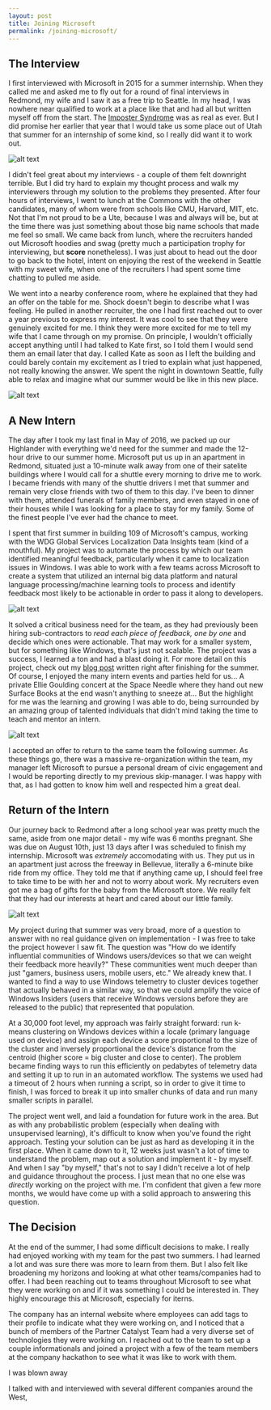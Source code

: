 ```yaml
---
layout: post
title: Joining Microsoft
permalink: /joining-microsoft/
---
```


## The Interview

I first interviewed with Microsoft in 2015 for a summer internship. When they called me and asked me to fly out for a round of final interviews in Redmond, my wife and I saw it as a free trip to Seattle. In my head, I was nowhere near qualified to work at a place like that and had all but written myself off from the start. The [Imposter Syndrome](https://en.wikipedia.org/wiki/Impostor_syndrome) was as real as ever. But I did promise her earlier that year that I would take us some place out of Utah that summer for an internship of some kind, so I really did want it to work out.

![alt text](/resources/images/Microsoft/sign.jpg)

I didn't feel great about my interviews - a couple of them felt downright terrible. But I did try hard to explain my thought process and walk my interviewers through my solution to the problems they presented. After four hours of interviews, I went to lunch at the Commons with the other candidates, many of whom were from schools like CMU, Harvard, MIT, etc. Not that I'm not proud to be a Ute, because I was and always will be, but at the time there was just something about those big name schools that made me feel so small. We came back from lunch, where the recruiters handed out Microsoft hoodies and swag (pretty much a participation trophy for interviewing, but **score** nonetheless). I was just about to head out the door to go back to the hotel, intent on enjoying the rest of the weekend in Seattle with my sweet wife, when one of the recruiters I had spent some time chatting to pulled me aside.

We went into a nearby conference room, where he explained that they had an offer on the table for me. Shock doesn't begin to describe what I was feeling. He pulled in another recruiter, the one I had first reached out to over a year previous to express my interest. It was cool to see that they were genuinely excited for me. I think they were more excited for me to tell my wife that I came through on my promise. On principle, I wouldn't officially accept anything until I had talked to Kate first, so I told them I would send them an email later that day. I called Kate as soon as I left the building and could barely contain my excitement as I tried to explain what just happened, not really knowing the answer. We spent the night in downtown Seattle, fully able to relax and imagine what our summer would be like in this new place.

![alt text](/resources/images/Microsoft/seattle.jpg)

## A New Intern

The day after I took my last final in May of 2016, we packed up our Highlander with everything we'd need for the summer and made the 12-hour drive to our summer home. Microsoft put us up in an apartment in Redmond, situated just a 10-minute walk away from one of their satelite buildings where I would call for a shuttle every morning to drive me to work. I became friends with many of the shuttle drivers I met that summer and remain very close friends with two of them to this day. I've been to dinner with them, attended funerals of family members, and even stayed in one of their houses while I was looking for a place to stay for my family. Some of the finest people I've ever had the chance to meet.

I spent that first summer in building 109 of Microsoft's campus, working with the WDG Global Services Localization Data Insights team (kind of a mouthful). My project was to automate the process by which our team identified meaningful feedback, particularly when it came to localization issues in Windows. I was able to work with a few teams across Microsoft to create a system that utilized an internal big data platform and natural language processing/machine learning tools to process and identify feedback most likely to be actionable in order to pass it along to developers. 

![alt text](/resources/images/Microsoft/project.jpg)

It solved a critical business need for the team, as they had previously been hiring sub-contractors to _read each piece of feedback, one by one_ and decide which ones were actionable. That may work for a smaller system, but for something like Windows, that's just not scalable. The project was a success, I learned a ton and had a blast doing it. For more detail on this project, check out my [blog post](/Microsoft-Summer2016/) written right after finishing for the summer. Of course, I enjoyed the many intern events and parties held for us... A private Ellie Goulding concert at the Space Needle where they hand out new Surface Books at the end wasn't anything to sneeze at... But the highlight for me was the learning and growing I was able to do, being surrounded by an amazing group of talented individuals that didn't mind taking the time to teach and mentor an intern.

![alt text](/resources/images/Microsoft/team.jpg)

I accepted an offer to return to the same team the following summer. As these things go, there was a massive re-organization within the team, my manager left Microsoft to pursue a personal dream of civic engagement and I would be reporting directly to my previous skip-manager. I was happy with that, as I had gotten to know him well and respected him a great deal. 

## Return of the Intern

Our journey back to Redmond after a long school year was pretty much the same, aside from one major detail - my wife was 6 months pregnant. She was due on August 10th, just 13 days after I was scheduled to finish my internship. Microsoft was _extremely_ accomodating with us. They put us in an apartment just across the freeway in Bellevue, literally a 6-minute bike ride from my office. They told me that if anything came up, I should feel free to take time to be with her and not to worry about work. My recruiters even got me a bag of gifts for the baby from the Microsoft store. We really felt that they had our interests at heart and cared about our little family.

![alt text](/resources/images/Microsoft/baby.jpg)

My project during that summer was very broad, more of a question to answer with no real guidance given on implementation - I was free to take the project however I saw fit. The question was "How do we identify influential communities of Windows users/devices so that we can weight their feedback more heavily?" These communities went much deeper than just "gamers, business users, mobile users, etc." We already knew that. I wanted to find a way to use Windows telemetry to cluster devices together that actually behaved in a similar way, so that we could amplify the voice of Windows Insiders (users that receive Windows versions before they are released to the public) that represented that population.

At a 30,000 foot level, my approach was fairly straight forward: run k-means clustering on Windows devices within a locale (primary language used on device) and assign each device a score proportional to the size of the cluster and inversely proportional the device's distance from the centroid (higher score = big cluster and close to center). The problem became finding ways to run this efficiently on pedabytes of telemetry data and setting it up to run in an automated workflow. The systems we used had a timeout of 2 hours when running a script, so in order to give it time to finish, I was forced to break it up into smaller chunks of data and run many smaller scripts in parallel.

The project went well, and laid a foundation for future work in the area. But as with any probabilistic problem (especially when dealing with unsupervised learning), it's difficult to know when you've found the right approach. Testing your solution can be just as hard as developing it in the first place. When it came down to it, 12 weeks just wasn't a lot of time to understand the problem, map out a solution and implement it - by myself. And when I say "by myself," that's not to say I didn't receive a lot of help and guidance throughout the process. I just mean that no one else was _directly_ working on the project with me. I'm confident that given a few more months, we would have come up with a solid approach to answering this question.

## The Decision

At the end of the summer, I had some difficult decisions to make. I really had enjoyed working with my team for the past two summers. I had learned a lot and was sure there was more to learn from them. But I also felt like broadening my horizons and looking at what other teams/companies had to offer. I had been reaching out to teams throughout Microsoft to see what they were working on and if it was something I could be interested in. They highly encourage this at Microsoft, especially for iterns. 

The company has an internal website where employees can add tags to their profile to indicate what they were working on, and I noticed that a bunch of members of the Partner Catalyst Team had a very diverse set of technologies they were working on. I reached out to the team to set up a couple informationals and joined a project with a few of the team members at the company hackathon to see what it was like to work with them.

I was blown away

I talked with and interviewed with several different companies around the West, 